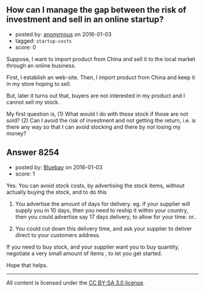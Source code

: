## How can I manage the gap between the risk of investment and sell in an online startup?

- posted by: [anonymous](https://stackexchange.com/users/53211/anonymous) on 2016-01-03
- tagged: `startup-costs`
- score: 0

Suppose, I want to import product from China and sell it to the local market through an online business.

First, I establish an web-site. Then, I import product from China and keep it in my store hoping to sell.

But, later it turns out that, buyers are not interested in my product and I cannot sell my stock.

My first question is, (1) What would I do with those stock if those are not sold? (2) Can I avoid the risk of investment and not getting the return, i.e. is there any way so that I can avoid stocking and there by not losing my money?



## Answer 8254

- posted by: [Bluebay](https://stackexchange.com/users/7562754/bluebay) on 2016-01-03
- score: 1

Yes. You can avoid stock costs, by advertising the stock items, without actually buying the stock, and to do this

1. You advertise the amount of days for delivery.  eg. if  your supplier will supply you in 10 days, then you need to reship it within your country, then you could advertise say 17 days delivery, to allow for your time.  or..

2. You could cut down this delivery time, and ask your supplier to deliver direct to your customers  address. 

If you need to buy stock, and  your supplier want you to buy quantity, negotiate a very small amount of items , to let you get started.  

Hope that helps.



---

All content is licensed under the [CC BY-SA 3.0 license](https://creativecommons.org/licenses/by-sa/3.0/).
